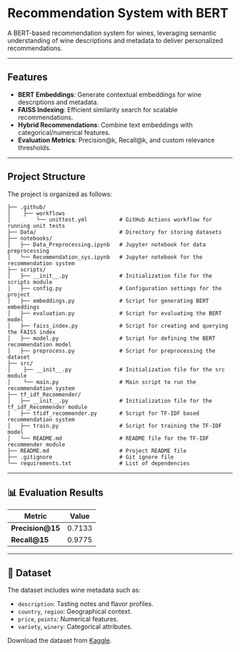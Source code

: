 # Recommendation System with BERT

A BERT-based recommendation system for wines, leveraging semantic understanding of wine descriptions and metadata to deliver personalized recommendations.

---

## Features
- **BERT Embeddings**: Generate contextual embeddings for wine descriptions and metadata.
- **FAISS Indexing**: Efficient similarity search for scalable recommendations.
- **Hybrid Recommendations**: Combine text embeddings with categorical/numerical features.
- **Evaluation Metrics**: Precision@k, Recall@k, and custom relevance thresholds.

---

## Project Structure

The project is organized as follows:

```
├── .github/
│    ├── workflows
│        └── unittest.yml          # GitHub Actions workflow for running unit tests
├── Data/                          # Directory for storing datasets
├── notebooks/
│   ├── Data_Preprocessing.ipynb   # Jupyter notebook for data preprocessing
│   └── Recommendation_sys.ipynb   # Jupyter notebook for the recommendation system
├── scripts/
│   ├── __init__.py                # Initialization file for the scripts module
│   ├── config.py                  # Configuration settings for the project
│   ├── embeddings.py              # Script for generating BERT embeddings
│   ├── evaluation.py              # Script for evaluating the BERT model
│   ├── faiss_index.py             # Script for creating and querying the FAISS index
│   ├── model.py                   # Script for defining the BERT recommendation model
│   ├── preprocess.py              # Script for preprocessing the dataset
├── src/
│    ├── __init__.py               # Initialization file for the src module
│    └── main.py                   # Main script to run the recommendation system
├── tf_idf_Recommender/
│   ├── __init__.py                # Initialization file for the tf_idf_Recommender module
│   ├── tfidf_recommender.py       # Script for TF-IDF based recommendation system
│   ├── train.py                   # Script for training the TF-IDF model
│   └── README.md                  # README file for the TF-IDF recommender module
├── README.md                      # Project README file
├── .gitignore                     # Git ignore file
└── requirements.txt               # List of dependencies
```

---


## 📊 Evaluation Results
| Metric          | Value   |
|-----------------|---------|
| **Precision@15** | 0.7133 |
| **Recall@15**    | 0.9775 |


---

## 📂 Dataset
The dataset includes wine metadata such as:
- `description`: Tasting notes and flavor profiles.
- `country`, `region`: Geographical context.
- `price`, `points`: Numerical features.
- `variety`, `winery`: Categorical attributes.

Download the dataset from [Kaggle](https://www.kaggle.com/code/kshitijmohan/wine-recommendation-system-based-on-bert/input).

